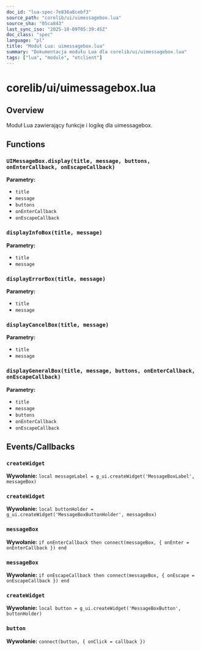 ```yaml
---
doc_id: "lua-spec-7e836a8cebf3"
source_path: "corelib/ui/uimessagebox.lua"
source_sha: "05ca843"
last_sync_iso: "2025-10-09T05:39:45Z"
doc_class: "spec"
language: "pl"
title: "Moduł Lua: uimessagebox.lua"
summary: "Dokumentacja modułu Lua dla corelib/ui/uimessagebox.lua"
tags: ["lua", "module", "otclient"]
---
```


# corelib/ui/uimessagebox.lua

## Overview

Moduł Lua zawierający funkcje i logikę dla uimessagebox.

## Functions

### `UIMessageBox.display(title, message, buttons, onEnterCallback, onEscapeCallback)`

**Parametry:**

- `title`
- `message`
- `buttons`
- `onEnterCallback`
- `onEscapeCallback`

### `displayInfoBox(title, message)`

**Parametry:**

- `title`
- `message`

### `displayErrorBox(title, message)`

**Parametry:**

- `title`
- `message`

### `displayCancelBox(title, message)`

**Parametry:**

- `title`
- `message`

### `displayGeneralBox(title, message, buttons, onEnterCallback, onEscapeCallback)`

**Parametry:**

- `title`
- `message`
- `buttons`
- `onEnterCallback`
- `onEscapeCallback`

## Events/Callbacks

### `createWidget`

**Wywołanie:** `local messageLabel = g_ui.createWidget('MessageBoxLabel', messageBox)`

### `createWidget`

**Wywołanie:** `local buttonHolder = g_ui.createWidget('MessageBoxButtonHolder', messageBox)`

### `messageBox`

**Wywołanie:** `if onEnterCallback then connect(messageBox, { onEnter = onEnterCallback }) end`

### `messageBox`

**Wywołanie:** `if onEscapeCallback then connect(messageBox, { onEscape = onEscapeCallback }) end`

### `createWidget`

**Wywołanie:** `local button = g_ui.createWidget('MessageBoxButton', buttonHolder)`

### `button`

**Wywołanie:** `connect(button, { onClick = callback })`
